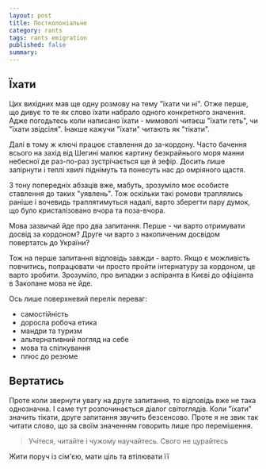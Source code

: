 ```yaml
---
layout: post
title: Постколоніальне
category: rants
tags: rants emigration
published: false
summary: 
---
```


## Їхати

Цих вихідних мав ще одну розмову на тему "їхати чи ні". Отже перше, що дивує то те як слово їхати набрало одного конкретного значення. Адже погодьтесь коли написано їхати - мимоволі читаєш "їхати геть", чи "їхати звідсіля". Інакше кажучи "їхати" читають як "тікати".

Далі в тому ж ключі працює ставлення до за-кордону. Часто бачення всього на захід від Шегині малює картину безкрайнього моря манни небесної де раз-по-раз зустрічається ще й зефір. Досить лише запірнути і теплі хвилі піднімуть та понесуть нас до омріяного щастя.

З тону попередніх абзаців вже, мабуть, зрозуміло моє особисте ставлення до таких "уявлень". Тож оскільки такі ромови траплялись раніше і вочевидь траплятимуться надалі, варто зберегти пару думок, що було кристалізовано вчора та поза-вчора.

Мова зазвичай йде про два запитання. 
Перше - чи варто отримувати досвід за кордоном? Друге чи варто з накопиченим досвідом повертатсь до України?

Тож на перше запитання відповідь завжди - варто. Якщо є можливість повчитись, попрацювати чи просто пройти інтернатуру за кордоном, це варто зробити. Зрозуміло, про випадки з аспіранта в Києві до офіціанта в Закопане мова не йде. 

Ось лише поверхневий перелік переваг:

* самостійність
* доросла робоча етика
* мандри та туризм
* альтернативний погляд на себе
* мова та спілкування
* плюс до резюме

## Вертатись

Проте коли звернути увагу на друге запитання, то відповідь вже не така однозначна. І саме тут розпочинається діалог світоглядів. Коли "їхати" значить тікати, друге запитання звучить безсенсово. Проте я не звик так читати слово, що за своїм значенням говорить лише про перемішення. 



> Учітеся, читайте і чужому научайтесь. Свого не цурайтесь


Жити поруч із сім'єю, мати ціль та втілювати її
[](http://www.ted.com/talks/dan_buettner_how_to_live_to_be_100.html)


[](http://www.ted.com/talks/matthieu_ricard_on_the_habits_of_happiness.html)



